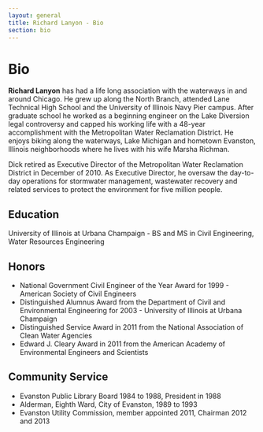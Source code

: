 ```yaml
---
layout: general
title: Richard Lanyon - Bio
section: bio
---
```


# Bio

__Richard Lanyon__ has had a life long association with the waterways in and around Chicago. He grew up along the North Branch, attended Lane Technical High School and the University of Illinois Navy Pier campus. After graduate school he worked as a beginning engineer on the Lake Diversion legal controversy and capped his working life with a 48-year accomplishment with the Metropolitan Water Reclamation District. He enjoys biking along the waterways, Lake Michigan and hometown Evanston, Illinois neighborhoods where he lives with his wife Marsha Richman.

Dick retired as Executive Director of the Metropolitan Water Reclamation District in December of 2010. As Executive Director, he oversaw the day-to-day operations for stormwater management, wastewater recovery and related services to protect the environment for five million people. 

## Education
University of Illinois at Urbana Champaign - BS and MS in Civil Engineering, Water Resources Engineering

## Honors  
* National Government Civil Engineer of the Year Award for 1999 - American Society of Civil Engineers
* Distinguished Alumnus Award from the Department of Civil and Environmental Engineering for 2003 - University of Illinois at Urbana Champaign
* Distinguished Service Award in 2011 from the National Association of Clean Water Agencies
* Edward J. Cleary Award in 2011 from the American Academy of Environmental Engineers and Scientists

## Community Service
* Evanston Public Library Board 1984 to 1988, President in 1988
* Alderman, Eighth Ward, City of Evanston, 1989 to 1993
* Evanston Utility Commission, member appointed 2011, Chairman 2012 and 2013
